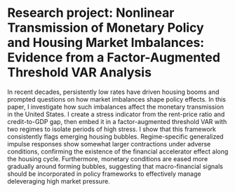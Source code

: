 # Research project: Nonlinear Transmission of Monetary Policy and Housing Market Imbalances: Evidence from a Factor-Augmented Threshold VAR Analysis

In recent decades, persistently low rates have driven housing booms and prompted questions on how market imbalances shape policy effects. In this paper, I investigate how such imbalances affect the monetary transmission in the United States. I create a stress indicator from the rent-price ratio and credit-to-GDP gap, then embed it in a factor-augmented threshold VAR with two regimes to isolate periods of high stress. I show that this framework consistently flags emerging housing bubbles. Regime-specific generalized impulse responses show somewhat larger contractions under adverse conditions, confirming the existence of the financial accelerator effect along the housing cycle. Furthermore, monetary conditions are eased more gradually around forming bubbles, suggesting that macro-financial signals should be incorporated in policy frameworks to effectively manage deleveraging high market pressure.